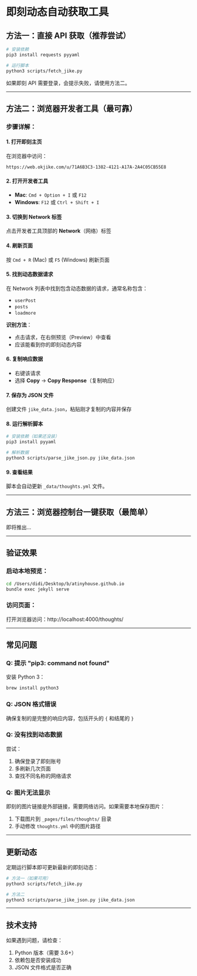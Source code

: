# 即刻动态自动获取工具

## 方法一：直接 API 获取（推荐尝试）

```bash
# 安装依赖
pip3 install requests pyyaml

# 运行脚本
python3 scripts/fetch_jike.py
```

如果即刻 API 需要登录，会提示失败，请使用方法二。

---

## 方法二：浏览器开发者工具（最可靠）

### 步骤详解：

#### 1. 打开即刻主页
在浏览器中访问：
```
https://web.okjike.com/u/71A6B3C3-1382-4121-A17A-2A4C05CB55E8
```

#### 2. 打开开发者工具
- **Mac**: `Cmd + Option + I` 或 `F12`
- **Windows**: `F12` 或 `Ctrl + Shift + I`

#### 3. 切换到 Network 标签
点击开发者工具顶部的 **Network**（网络）标签

#### 4. 刷新页面
按 `Cmd + R` (Mac) 或 `F5` (Windows) 刷新页面

#### 5. 找到动态数据请求
在 Network 列表中找到包含动态数据的请求，通常名称包含：
- `userPost`
- `posts`
- `loadmore`

**识别方法**：
- 点击请求，在右侧预览（Preview）中查看
- 应该能看到你的即刻动态内容

#### 6. 复制响应数据
- 右键该请求
- 选择 **Copy** → **Copy Response**（复制响应）

#### 7. 保存为 JSON 文件
创建文件 `jike_data.json`，粘贴刚才复制的内容并保存

#### 8. 运行解析脚本
```bash
# 安装依赖（如果还没装）
pip3 install pyyaml

# 解析数据
python3 scripts/parse_jike_json.py jike_data.json
```

#### 9. 查看结果
脚本会自动更新 `_data/thoughts.yml` 文件。

---

## 方法三：浏览器控制台一键获取（最简单）

即将推出...

---

## 验证效果

### 启动本地预览：
```bash
cd /Users/didi/Desktop/b/atinyhouse.github.io
bundle exec jekyll serve
```

### 访问页面：
打开浏览器访问：http://localhost:4000/thoughts/

---

## 常见问题

### Q: 提示 "pip3: command not found"
安装 Python 3：
```bash
brew install python3
```

### Q: JSON 格式错误
确保复制的是完整的响应内容，包括开头的 `{` 和结尾的 `}`

### Q: 没有找到动态数据
尝试：
1. 确保登录了即刻账号
2. 多刷新几次页面
3. 查找不同名称的网络请求

### Q: 图片无法显示
即刻的图片链接是外部链接，需要网络访问。如果需要本地保存图片：
1. 下载图片到 `_pages/files/thoughts/` 目录
2. 手动修改 `thoughts.yml` 中的图片路径

---

## 更新动态

定期运行脚本即可更新最新的即刻动态：

```bash
# 方法一（如果可用）
python3 scripts/fetch_jike.py

# 方法二
python3 scripts/parse_jike_json.py jike_data.json
```

---

## 技术支持

如果遇到问题，请检查：
1. Python 版本（需要 3.6+）
2. 依赖包是否安装成功
3. JSON 文件格式是否正确
